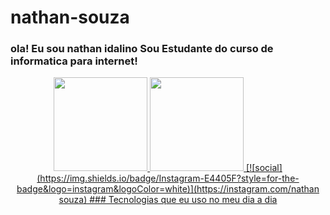 # nathan-souza
### ola! Eu sou nathan idalino Sou Estudante do curso de informatica para internet!
<div align="center">
  <a href="https://github.com/nathan-souza">
    <img height="150em" src="https://github-readme-stats.vercel.app/api?username=dsouloficial&count_private=true&include_all_commits=true&show_icons=true&theme=dracula&hide_border=false&show_owner=true"/>
    <img height="150em" src="https://github-readme-stats.vercel.app/api/top-langs/?username=dsouloficial&theme=dracula&hide_border=false&&layout=compact"/>
[![social](https://img.shields.io/badge/Instagram-E4405F?style=for-the-badge&logo=instagram&logoColor=white)](https://instagram.com/nathan souza)
### Tecnologias que eu uso no meu dia a dia
